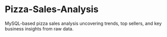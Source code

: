 # Pizza-Sales-Analysis
MySQL-based pizza sales analysis uncovering trends, top sellers, and key business insights from raw data.
